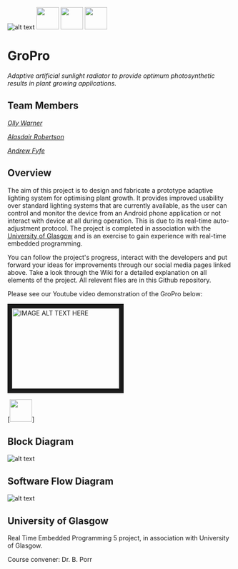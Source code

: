 ![alt text](https://github.com/Fyfe93/GroPro/blob/master/Media/Images/MarketingImages/GroProLogo.png)                                     [<img src="https://github.com/Fyfe93/GroPro/blob/master/Media/Images/MarketingImages/instagram_icon.png" width="50">](https://instagram.com/GroProGlasgow) [<img src="https://github.com/Fyfe93/GroPro/blob/master/Media/Images/MarketingImages/twitter_icon.png" width="50">](https://twitter.com/GroProGlasgow) [<img src="https://github.com/Fyfe93/GroPro/blob/master/Media/Images/MarketingImages/YouTube.png" width="50">](https://www.youtube.com/channel/UC6INIFKsnIOoyIMZFyKa2zQ)

# GroPro
_Adaptive artificial sunlight radiator to provide optimum photosynthetic results in plant growing applications._

## Team Members

[*Olly Warner*](https://github.com/obwarner1)

[*Alasdair Robertson*](https://github.com/TheAliRobertson)

[*Andrew Fyfe*](https://github.com/Fyfe93)

## Overview

The aim of this project is to design and fabricate a prototype adaptive lighting system for optimising plant growth. 
It provides improved usability over standard lighting systems that are currently available, as the user can control and 
monitor the device from an Android phone application or not interact with device at all during operation. This is due to its 
real-time auto-adjustment protocol. The project is completed in association with the [University of Glasgow](https://www.gla.ac.uk/) and is an exercise to gain experience with real-time embedded programming.

You can follow the project's progress, interact with the developers and put forward your ideas for improvements through our social media pages linked above. Take a look through the Wiki for a detailed explanation on all elements of the project. All relevent files are in this Github repository.

Please see our Youtube video demonstration of the GroPro below: 

<a href="https://www.youtube.com/watch?v=ySDDn5z2SOs
" target="_blank"><img src="http://img.youtube.com/vi/ySDDn5z2SOs/0.jpg" 
alt="IMAGE ALT TEXT HERE" width="240" height="180" border="10" /></a>

[<img src="https://github.com/Fyfe93/GroPro/blob/master/Media/Images/ProjectImages/GroProLabelled.png" width="50">]

## Block Diagram

![alt text](https://github.com/Fyfe93/GroPro/blob/master/Media/Images/ProjectImages/GroProBlockDiagram_update.png)

## Software Flow Diagram 

![alt text](https://github.com/Fyfe93/GroPro/blob/master/Media/Images/ProjectImages/SoftwareFlowDiagram2.0.png)

## University of Glasgow

Real Time Embedded Programming 5 project, in association with University of Glasgow.

Course convener: Dr. B. Porr
